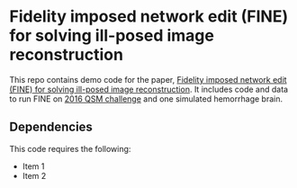 # Fidelity imposed network edit (FINE) for solving ill-posed image reconstruction
This repo contains demo code for the paper, [Fidelity imposed network edit (FINE) for solving ill-posed image reconstruction](https://www.sciencedirect.com/science/article/pii/S1053811920300665). It includes code and data to run FINE on [2016 QSM challenge](http://www.neuroimaging.at/pages/qsm.php) and one simulated hemorrhage brain.

## Dependencies
This code requires the following:

 - Item 1
 - Item 2

